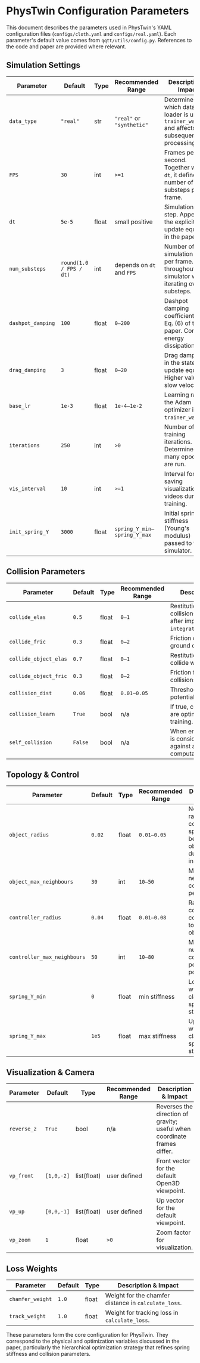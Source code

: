 # PhysTwin Configuration Parameters

This document describes the parameters used in PhysTwin's YAML configuration files (`configs/cloth.yaml` and `configs/real.yaml`).
Each parameter's default value comes from `qqtt/utils/config.py`. References to the
code and paper are provided where relevant.

## Simulation Settings

| Parameter | Default | Type | Recommended Range | Description & Impact |
|-----------|---------|------|-------------------|---------------------|
| `data_type` | `"real"` | str | `"real"` or `"synthetic"` | Determines which dataset loader is used in `trainer_warp.py` and affects all subsequent processing. |
| `FPS` | `30` | int | `>=1` | Frames per second. Together with `dt`, it defines the number of substeps per frame. |
| `dt` | `5e-5` | float | small positive | Simulation time step. Appears in the explicit Euler update equation in the paper. |
| `num_substeps` | `round(1.0 / FPS / dt)` | int | depends on `dt` and `FPS` | Number of simulation steps per frame. Used throughout the simulator when iterating over substeps. |
| `dashpot_damping` | `100` | float | `0–200` | Dashpot damping coefficient $γ$ in Eq. (6) of the paper. Controls energy dissipation. |
| `drag_damping` | `3` | float | `0–20` | Drag damping $δ$ in the state update equation. Higher values slow velocities. |
| `base_lr` | `1e-3` | float | `1e-4–1e-2` | Learning rate for the Adam optimizer in `trainer_warp.py`. |
| `iterations` | `250` | int | `>0` | Number of training iterations. Determines how many epochs are run. |
| `vis_interval` | `10` | int | `>=1` | Interval for saving visualization videos during training. |
| `init_spring_Y` | `3000` | float | `spring_Y_min–spring_Y_max` | Initial spring stiffness (Young's modulus) passed to the simulator. |

## Collision Parameters

| Parameter | Default | Type | Recommended Range | Description & Impact |
|-----------|---------|------|-------------------|---------------------|
| `collide_elas` | `0.5` | float | `0–1` | Restitution for ground collisions. Affects velocity after impact in `integrate_ground_collision`. |
| `collide_fric` | `0.3` | float | `0–2` | Friction coefficient for ground collisions. |
| `collide_object_elas` | `0.7` | float | `0–1` | Restitution when objects collide with each other. |
| `collide_object_fric` | `0.3` | float | `0–2` | Friction for object–object collisions. |
| `collision_dist` | `0.06` | float | `0.01–0.05` | Threshold distance to detect potential collisions. |
| `collision_learn` | `True` | bool | n/a | If true, collision parameters are optimized during training. |
| `self_collision` | `False` | bool | n/a | When enabled, each vertex is considered for collision against all others, increasing computation. |

## Topology & Control

| Parameter | Default | Type | Recommended Range | Description & Impact |
|-----------|---------|------|-------------------|---------------------|
| `object_radius` | `0.02` | float | `0.01–0.05` | Neighborhood radius used to connect springs between object points during initialization. |
| `object_max_neighbours` | `30` | int | `10–50` | Maximum neighbors connected per point. |
| `controller_radius` | `0.04` | float | `0.01–0.08` | Radius to connect control points to nearby object points. |
| `controller_max_neighbours` | `50` | int | `10–80` | Maximum number of connections per control point. |
| `spring_Y_min` | `0` | float | min stiffness | Lower bound when clamping spring stiffness. |
| `spring_Y_max` | `1e5` | float | max stiffness | Upper bound when clamping spring stiffness. |

## Visualization & Camera

| Parameter | Default | Type | Recommended Range | Description & Impact |
|-----------|---------|------|-------------------|---------------------|
| `reverse_z` | `True` | bool | n/a | Reverses the direction of gravity; useful when coordinate frames differ. |
| `vp_front` | `[1,0,-2]` | list(float) | user defined | Front vector for the default Open3D viewpoint. |
| `vp_up` | `[0,0,-1]` | list(float) | user defined | Up vector for the default viewpoint. |
| `vp_zoom` | `1` | float | `>0` | Zoom factor for visualization. |

## Loss Weights

| Parameter | Default | Type | Description & Impact |
|-----------|---------|------|---------------------|
| `chamfer_weight` | `1.0` | float | Weight for the chamfer distance in `calculate_loss`. |
| `track_weight` | `1.0` | float | Weight for tracking loss in `calculate_loss`. |

These parameters form the core configuration for PhysTwin.
They correspond to the physical and optimization variables discussed in the paper, particularly the hierarchical optimization strategy that refines spring stiffness and collision parameters.
